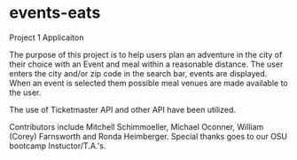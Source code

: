 # events-eats
Project 1 Applicaiton

The purpose of this project is to help users plan an adventure in the city of their choice with an Event and meal within a reasonable distance. The user enters the city and/or zip code in the search bar, events are  displayed. When an event is selected them possible meal venues are made available to the user.


The use of Ticketmaster API and other API have been utilized.

Contributors include Mitchell Schimmoeller, Michael Oconner, William (Corey) Farnsworth and Ronda Heimberger. Special thanks goes to our OSU bootcamp Instuctor/T.A.'s.